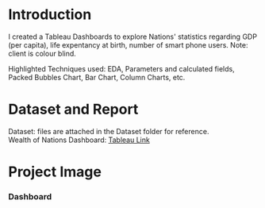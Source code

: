 # Introduction #
I created a Tableau Dashboards to explore Nations' statistics regarding GDP (per capita), life expentancy at birth, number of smart phone users. Note: client is colour blind.

Highlighted Techniques used: EDA, Parameters and calculated fields, Packed Bubbles Chart, Bar Chart, Column Charts, etc.

# Dataset and Report #
Dataset: files are attached in the Dataset folder for reference. \
Wealth of Nations Dashboard: [Tableau Link](https://public.tableau.com/views/TheWealthofTheNations/Dashboard?:language=en-GB&:display_count=n&:origin=viz_share_link)

# Project Image #
### Dashboard ###

